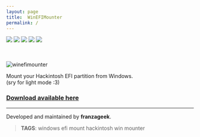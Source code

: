 ```yaml
---
layout: page
title:  WinEFIMounter
permalink: /
---
```

[![](https://img.shields.io/github/license/franzageek/WinEFIMounter)](https://github.com/franzageek/WinEFIMounter/tree/master/LICENSE)
[![](https://img.shields.io/github/v/release/franzageek/WinEFIMounter)](https://github.com/franzageek/WinEFIMounter/releases/latest)
[![](https://img.shields.io/github/downloads/franzageek/WinEFIMounter/total?label=total%20downloads)](https://github.com/franzageek/WinEFIMounter/releases/)
[![](https://img.shields.io/github/downloads/franzageek/WinEFIMounter/latest/total)](https://github.com/franzageek/WinEFIMounter/releases/latest)
![](https://img.shields.io/endpoint?url=https%3A%2F%2Fhits.dwyl.com%2Ffranzageek%2FWinEFIMounter.json&label=total%20views%20(tracking...))
<!--![image](https://github.com/franzageek/WinEFIMounter/assets/88248950/60941873-ea53-4427-8e8b-1aac6605c433)-->
<br><br>
![winefimounter](https://github.com/user-attachments/assets/45f6a4ef-3bf4-47ed-b3fa-f3d6e648b8a6)
<br>

Mount your Hackintosh EFI partition from Windows. <br>
(sry for light mode :3)


### [**Download available here**](https://franzageek.github.io/WinEFIMounter/downloads)




_______________ ____ ___ __ _
Developed and maintained by **franzageek**.

> **TAGS**: windows efi mount hackintosh win mounter
